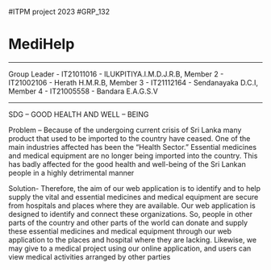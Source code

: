 #ITPM project 2023
#GRP_132
# MediHelp
-------------------------------------------------------------
Group Leader - IT21011016 - ILUKPITIYA.I.M.D.J.R.B, 
Member 2 - IT21002106 - Herath H.M.R.B, 
Member 3 - IT21112164 - Sendanayaka D.C.I, 
Member 4 - IT21005558 - Bandara E.A.G.S.V

--------------------------------------------------------------

SDG – GOOD HEALTH AND WELL – BEING

Problem –  Because of the undergoing current crisis of Sri Lanka many product that used to be imported to the country have ceased. One of the main
industries affected has been the “Health Sector.” Essential medicines and medical equipment are no longer being imported into the country.
This has badly affected for the good health and well-being of the Sri Lankan people in a highly detrimental manner

Solution- Therefore, the aim of our web application is to identify and to help supply the vital and essential medicines and medical equipment are secure
from hospitals and places where they are available. Our web application is designed to identify and connect these organizations. So, people in
other parts of the country and other parts of the world can donate and supply these essential medicines and medical equipment through our
web application to the places and hospital where they are lacking. Likewise, we may give to a medical project using our online application,
and users can view medical activities arranged by other parties
